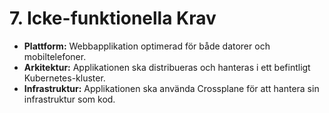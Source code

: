 # 7. Icke-funktionella Krav

- **Plattform:** Webbapplikation optimerad för både datorer och mobiltelefoner.
- **Arkitektur:** Applikationen ska distribueras och hanteras i ett befintligt
  Kubernetes-kluster.
- **Infrastruktur:** Applikationen ska använda Crossplane för att hantera sin
  infrastruktur som kod.